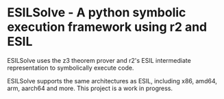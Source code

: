 # ESILSolve - A python symbolic execution framework using r2 and ESIL

ESILSolve uses the z3 theorem prover and r2's ESIL intermediate representation to symbolically execute code. 

ESILSolve supports the same architectures as ESIL, including x86, amd64, arm, aarch64 and more. This project is a work in progress.